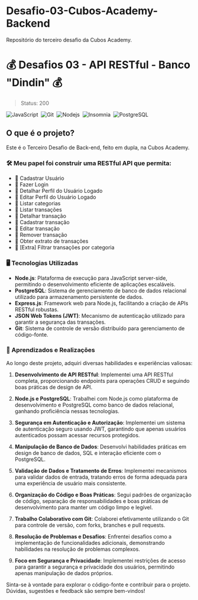 # Desafio-03-Cubos-Academy-Backend
Repositório do terceiro desafio da Cubos Academy.

# 💰 Desafios 03 - API RESTful - Banco "Dindin" 💰
> Status: 200
> 
![JavaScript](https://img.shields.io/badge/JavaScript-F7DF1E?style=for-the-badge&logo=javascript&logoColor=black)&nbsp;
![Git](https://img.shields.io/badge/GIT-E44C30?style=for-the-badge&logo=git&logoColor=white)&nbsp;
![Nodejs](https://img.shields.io/badge/Node%20js-339933?style=for-the-badge&logo=nodedotjs&logoColor=white)&nbsp;
![Insomnia](https://img.shields.io/badge/Insomnia-5849be?style=for-the-badge&logo=Insomnia&logoColor=white)&nbsp;
![PostgreSQL](https://img.shields.io/badge/PostgreSQL-316192?style=for-the-badge&logo=postgresql&logoColor=white)&nbsp;

## O que é o projeto?
Este é o Terceiro Desafio de Back-end, feito em dupla, na Cubos Academy.

### 🛠️ Meu papel foi construir uma RESTful API que permita:

- 📌 Cadastrar Usuário
- 📌 Fazer Login
- 📌 Detalhar Perfil do Usuário Logado
- 📌 Editar Perfil do Usuário Logado
- 📌 Listar categorias
- 📌 Listar transações
- 📌 Detalhar transação
- 📌 Cadastrar transação
- 📌 Editar transação
- 📌 Remover transação
- 📌 Obter extrato de transações
- 📍 [Extra] Filtrar transações por categoria

### 🖥️ Tecnologias Utilizadas 

- **Node.js**: Plataforma de execução para JavaScript server-side, permitindo o desenvolvimento eficiente de aplicações escaláveis.
- **PostgreSQL**: Sistema de gerenciamento de banco de dados relacional utilizado para armazenamento persistente de dados.
- **Express.js**: Framework web para Node.js, facilitando a criação de APIs RESTful robustas.
- **JSON Web Tokens (JWT)**: Mecanismo de autenticação utilizado para garantir a segurança das transações.
- **Git**: Sistema de controle de versão distribuído para gerenciamento de código-fonte.

### 📝 Aprendizados e Realizações 

Ao longo deste projeto, adquiri diversas habilidades e experiências valiosas:

1. **Desenvolvimento de API RESTful**: Implementei uma API RESTful completa, proporcionando endpoints para operações CRUD e seguindo boas práticas de design de API.

2. **Node.js e PostgreSQL**: Trabalhei com Node.js como plataforma de desenvolvimento e PostgreSQL como banco de dados relacional, ganhando proficiência nessas tecnologias.

3. **Segurança em Autenticação e Autorização**: Implementei um sistema de autenticação seguro usando JWT, garantindo que apenas usuários autenticados possam acessar recursos protegidos.

4. **Manipulação de Banco de Dados**: Desenvolvi habilidades práticas em design de banco de dados, SQL e interação eficiente com o PostgreSQL.

5. **Validação de Dados e Tratamento de Erros**: Implementei mecanismos para validar dados de entrada, tratando erros de forma adequada para uma experiência de usuário mais consistente.

6. **Organização do Código e Boas Práticas**: Segui padrões de organização de código, separação de responsabilidades e boas práticas de desenvolvimento para manter um código limpo e legível.

7. **Trabalho Colaborativo com Git**: Colaborei efetivamente utilizando o Git para controle de versão, com forks, branches e pull requests.

8. **Resolução de Problemas e Desafios**: Enfrentei desafios como a implementação de funcionalidades adicionais, demonstrando habilidades na resolução de problemas complexos.

9. **Foco em Segurança e Privacidade**: Implementei restrições de acesso para garantir a segurança e privacidade dos usuários, permitindo apenas manipulação de dados próprios.

Sinta-se à vontade para explorar o código-fonte e contribuir para o projeto. Dúvidas, sugestões e feedback são sempre bem-vindos!

